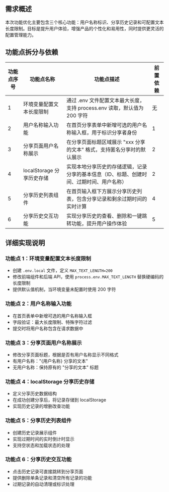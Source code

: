 ## 需求概述

本次功能优化主要包含三个核心功能：用户名称标识、分享历史记录和可配置文本长度限制。目标是提升用户体验，增强产品的个性化和易用性，同时提供更灵活的配置管理能力。

## 功能点拆分与依赖

| 功能点序号 | 功能点名称 | 功能点描述 | 前置依赖 |
|------------|------------|------------|----------|
| 1          | 环境变量配置文本长度限制 | 通过 .env 文件配置文本最大长度，支持 process.env 读取，默认值为 200 字符 | 无 |
| 2          | 用户名称输入功能 | 在首页分享表单中新增可选的用户名称输入框，用于标识分享者身份 | 1 |
| 3          | 分享页面用户名称展示 | 在分享页面标题区域展示 "xxx 分享的文本" 格式，支持匿名分享时的默认展示 | 2 |
| 4          | localStorage 分享历史存储 | 实现本地分享历史的存储逻辑，记录分享的基本信息（ID、标题、创建时间、过期时间、用户名称） | 2 |
| 5          | 分享历史列表组件 | 在首页输入框下方展示分享历史列表，包含分享记录和剩余过期时间的实时计算 | 4 |
| 6          | 分享历史交互功能 | 实现分享历史的查看、删除和一键跳转功能，提升用户操作体验 | 5 |

## 详细实现说明

### 功能点 1：环境变量配置文本长度限制
- 创建 `.env.local` 文件，定义 `MAX_TEXT_LENGTH=200`
- 修改前端组件和后端 API，使用 `process.env.MAX_TEXT_LENGTH` 替换硬编码的长度限制
- 提供默认值机制，当环境变量未配置时使用 200 字符

### 功能点 2：用户名称输入功能
- 在首页表单中新增可选的用户名称输入框
- 字段验证：最大长度限制、特殊字符过滤
- 提交时将用户名称包含在请求数据中

### 功能点 3：分享页面用户名称展示
- 修改分享页面标题，根据是否有用户名称显示不同格式
- 有用户名称："{用户名称} 分享的文本"
- 无用户名称：保持原有的 "分享的文本" 标题

### 功能点 4：localStorage 分享历史存储
- 定义分享历史数据结构
- 在成功创建分享后，将记录存储到 localStorage
- 实现历史记录的增删改查功能

### 功能点 5：分享历史列表组件
- 创建历史记录展示组件
- 实现过期时间的实时倒计时显示
- 支持空状态和加载状态的处理

### 功能点 6：分享历史交互功能
- 点击历史记录可直接跳转到分享页面
- 提供删除单条记录和清空所有记录的功能
- 过期记录的自动清理或标识处理
